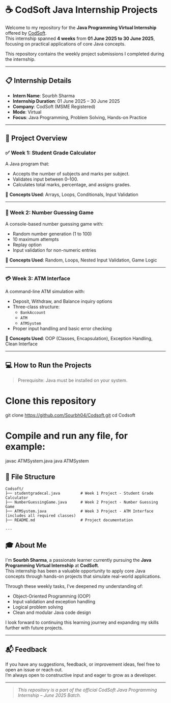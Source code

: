 # ☕ CodSoft Java Internship Projects

Welcome to my repository for the **Java Programming Virtual Internship** offered by [CodSoft](https://www.codsoft.in/).  
This internship spanned **4 weeks** from **01 June 2025 to 30 June 2025**, focusing on practical applications of core Java concepts.

This repository contains the weekly project submissions I completed during the internship.

---

## 📋 Internship Details

- **Intern Name**: Sourbh Sharma  
- **Internship Duration**: 01 June 2025 – 30 June 2025  
- **Company**: CodSoft (MSME Registered)  
- **Mode**: Virtual  
- **Focus**: Java Programming, Problem Solving, Hands-on Practice

---

## 📂 Project Overview

### ✅ Week 1: **Student Grade Calculator**
A Java program that:
- Accepts the number of subjects and marks per subject.
- Validates input between 0–100.
- Calculates total marks, percentage, and assigns grades.

📌 **Concepts Used**: Arrays, Loops, Conditionals, Input Validation

---

### 🎯 Week 2: **Number Guessing Game**
A console-based number guessing game with:
- Random number generation (1 to 100)
- 10 maximum attempts
- Replay option
- Input validation for non-numeric entries

📌 **Concepts Used**: Random, Loops, Nested Input Validation, Game Logic

---

### 💳 Week 3: **ATM Interface**
A command-line ATM simulation with:
- Deposit, Withdraw, and Balance inquiry options
- Three-class structure:
  - `BankAccount`
  - `ATM`
  - `ATMSystem`
- Proper input handling and basic error checking

📌 **Concepts Used**: OOP (Classes, Encapsulation), Exception Handling, Clean Interface

---

## 💻 How to Run the Projects

> Prerequisite: Java must be installed on your system.


# Clone this repository
git clone https://github.com/Sourbh04/Codsoft.git
cd Codsoft

# Compile and run any file, for example:
javac ATMSystem.java
java ATMSystem

## 📁 File Structure

```text
Codsoft/
├── studentgradecal.java         # Week 1 Project - Student Grade Calculator
├── NumberGuessingGame.java      # Week 2 Project - Number Guessing Game
├── ATMSystem.java               # Week 3 Project - ATM Interface (includes all required classes)
├── README.md                    # Project documentation

---
```
## 🎓 About Me

I'm **Sourbh Sharma**, a passionate learner currently pursuing the **Java Programming Virtual Internship** at **CodSoft**.  
This internship has been a valuable opportunity to apply core Java concepts through hands-on projects that simulate real-world applications.

Through these weekly tasks, I’ve deepened my understanding of:
- Object-Oriented Programming (OOP)
- Input validation and exception handling
- Logical problem solving
- Clean and modular Java code design

I look forward to continuing this learning journey and expanding my skills further with future projects.

---

## 📬 Feedback

If you have any suggestions, feedback, or improvement ideas, feel free to open an issue or reach out.  
I’m always open to constructive input and eager to grow as a developer.

---

> *This repository is a part of the official CodSoft Java Programming Internship – June 2025 Batch.*
